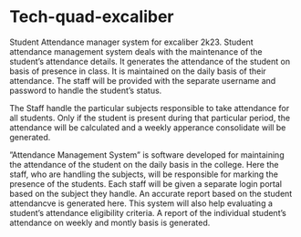 # Tech-quad-excaliber
Student Attendance manager system for excaliber 2k23.
Student attendance management system deals with the maintenance of the student’s attendance
details. It generates the attendance of the student on basis of presence in class. It is maintained on
the daily basis of their attendance. The staff will be provided with the separate username and
password to handle the student’s status.

The Staff handle the particular subjects responsible to take attendance for all students. Only if the
student is present during that particular period, the attendance will be calculated and a weekly
apperance consolidate will be generated.

”Attendance Management System” is software developed for maintaining the attendance of the
student on the daily basis in the college. Here the staff, who are handling the subjects, will be
responsible for marking the presence of the students. Each staff will be given a separate login portal
based on the subject they handle. An accurate report based on the student attendancve is generated
here. This system will also help evaluating a student’s attendance eligibility criteria. A report of the
individual student’s attendance on weekly and montly basis is generated.
